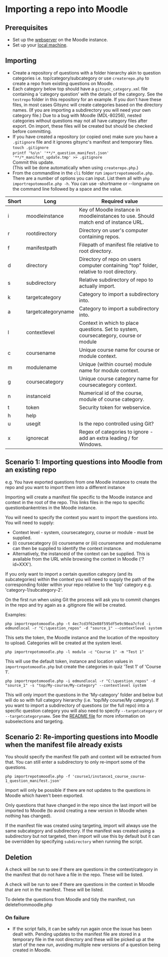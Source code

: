 # Importing a repo into Moodle

## Prerequisites
- Set up the [webserver](webservicesetup.md) on the Moodle instance.
- Set up your [local machine](localsetup.md).

## Importing
- Create a repository of questions with a folder hierarchy akin to question categories i.e. top/category/subcategory or use `createrepo.php` to create a repo from existing questions on Moodle.
- Each category below top should have a `gitsync_category.xml` file containing a 'category question' with the details of the category.
See the `testrepo` folder in this repository for an example. If you don't have these files, in most cases Gitsync will create categories
based on the directory names. (If you are importing a subdirectory you will need your own category file.)
Due to a bug with Moodle (MDL-80256), nested categories without questions may not all have category files after export.
On import, these files will be created but should be checked before committing. 
- If you have created a repository (or copied one) make sure you have a `.gitignore` file and it ignores gitsync's manifest and temporary files.  
`touch .gitignore`  
`printf '%s\n' '**/*_question_manifest.json' '**/*_manifest_update.tmp' >> .gitignore`  
Commit this update.  
(This will be done automatically when using `createrepo.php`.)
- From the commandline in the `cli` folder run `importrepotomoodle.php`. There are a number of options you can input. List them all with `php importrepotomoodle.php -h`. You can use -shortname or --longname on the command line followed by a space and the value.

|Short|Long|Required value|
|-|-|-|
|i|moodleinstance|Key of Moodle instance in  moodleinstances to use. Should match end of instance URL.|
|r|rootdirectory|Directory on user's computer containing repos.|
|f|manifestpath|Filepath of manifest file relative to root directory.|
|d|directory|Directory of repo on users computer containing "top" folder, relative to root directory.|
|s|subdirectory|Relative subdirectory of repo to actually import.|
|k|targetcategory|Category to import a subdirectory into.
|a|targetcategoryname|Category to import a subdirectory into.
|l|contextlevel|Context in which to place questions. Set to system, coursecategory, course or module
|c|coursename|Unique course name for course or module context.
|m|modulename|Unique (within course) module name for module context.
|g|coursecategory|Unique course category name for coursecategory context.
|n|instanceid|Numerical id of the course, module of course category.
|t|token|Security token for webservice.
|h|help|
|u|usegit|Is the repo controlled using Git?
|x|ignorecat|Regex of categories to ignore - add an extra leading / for Windows.

## Scenario 1: Importing questions into Moodle from an existing repo

e.g. You have exported questions from one Moodle instance to create the repo and you want to import them into a different instance

Importing will create a manifest file specific to the Moodle instance and context in the root of the repo.
This links files in the repo to specific questionbankentries in the Moodle instance.

You will need to specify the context you want to import the questions into. You will need to supply:
- Context level - system, coursecategory, course or module - must be supplied.
- (i) coursecategory (ii) coursename or (iii) coursename and modulename can then be supplied to identify the context instance.
- Alternatively, the instanceid of the context can be supplied. This is available from the URL while browsing the context in Moodle ('?id=XXX').

If you only want to import a certain question category (and its subcategories) within the context you will need to supply the path
of the corresponding folder within your repo relative to the 'top' category e.g. 'category-1/subcategory-2'.

On the first run when using Git the process will ask you to commit changes in the repo and try again as a .gitignore file will be created.

Examples:

`php importrepotomoodle.php -t 4ec7cd3f62e08f595df5e9c90ea7cfcd -i edmundlocal -r "C:\question_repos" -d "source_1" --contextlevel system`

This sets the token, the Moodle instance and the location of the repository to upload. Categories will be created at the system level.

`php importrepotomoodle.php -l module -c "Course 1" -m "Test 1"`

This will use the default token, instance and location values in `importrepotomoodle.php` but create the categories in quiz 'Test 1' of 'Course 1'.

`php importrepotomoodle.php -i edmundlocal -r "C:\question_repos" -d "source_1" -s "top/My-course/My-category" --contextlevel system`

This will only import the questions in the 'My-category' folder and below but will do so with full category hierarchy
(i.e. 'top/My course/My category). If you want to import a subdirectory of questions (or the full repo) into a specific question category
you will also need to specify `--targetcategory` or `--targetcategoryname`. See the [README file](../README.md#Using-subsets-of-materials)
for more information on subselections and targeting.

## Scenario 2: Re-importing questions into Moodle when the manifest file already exists

You should specify the manifest file path and context will be extracted from that.
You can still enter a subdirectory to only re-import some of the questions.

`php importrepotomoodle.php -f 'course1/instance1_course_course-1_question_manifest.json'`

Import will only be possible if there are not updates to the questions in Moodle which haven't been exported.

Only questions that have changed in the repo since the last import will be imported to Moodle
(to avoid creating a new version in Moodle when nothing has changed).

If the manifest file was created using targeting, import will always use the same subcategory and subdirectory.
If the manifest was created using a subdirectory but not targeted, then import will use this by default
but it can be overridden by specifying `subdirectory` when running the script.

## Deletion

A check will be run to see if there are questions in the context/category in the manifest that do not have a file in the repo.
These will be listed.

A check will be run to see if there are questions in the context in Moodle that are not in the manifest. These will be listed.

To delete the questions from Moodle and tidy the manifest, run deletefrommoodle.php

### On failure
- If the script fails, it can be safely run again once the issue has been dealt with. Pending updates to the manifest file are stored in a temporary file in the root directory and these will be picked up at the start of the new run, avoiding multiple new versions of a question being created in Moodle.
